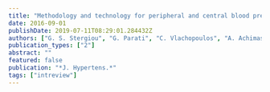 ```yaml
---
title: "Methodology and technology for peripheral and central blood pressure and blood pressure variability measurement: current status and future directions - Position statement of the European Society of Hypertension Working Group on blood pressure monitoring and cardiovascular variability"
date: 2016-09-01
publishDate: 2019-07-11T08:29:01.284432Z
authors: ["G. S. Stergiou", "G. Parati", "C. Vlachopoulos", "A. Achimastos", "E. Andreadis", "R. Asmar", "A. Avolio", "A. Benetos", "G. Bilo", "N. Boubouchairopoulou", "P. Boutouyrie", "P. Castiglioni", "A. de la Sierra", "E. Dolan", "G. Head", "Y. Imai", "K. Kario", "A. Kollias", "V. Kotsis", "E. Manios", "R. McManus", "T. Mengden", "A. Mihailidou", "M. Myers", "T. J. Niiranen", "J. E. Ochoa", "T. Ohkubo", "S. Omboni", "P. Padfield", "P. Palatini", "T. Papaioannou", "A. Protogerou", "J. Redon", "P. Verdecchia", "J. Wang", "A. Zanchetti", "G. Mancia", "E. O'Brien"]
publication_types: ["2"]
abstract: ""
featured: false
publication: "*J. Hypertens.*"
tags: ["intreview"]
---
```


